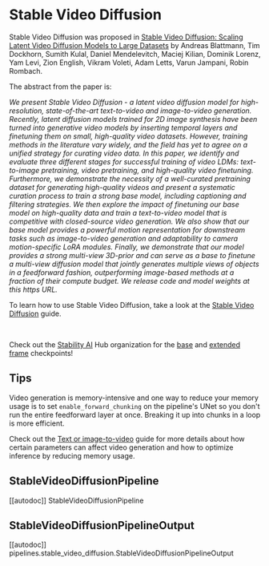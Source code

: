 <!--Copyright 2024 The HuggingFace Team. All rights reserved.

Licensed under the Apache License, Version 2.0 (the "License"); you may not use this file except in compliance with
the License. You may obtain a copy of the License at

http://www.apache.org/licenses/LICENSE-2.0

Unless required by applicable law or agreed to in writing, software distributed under the License is distributed on
an "AS IS" BASIS, WITHOUT WARRANTIES OR CONDITIONS OF ANY KIND, either express or implied. See the License for the
specific language governing permissions and limitations under the License.
-->

# Stable Video Diffusion

Stable Video Diffusion was proposed in [Stable Video Diffusion: Scaling Latent Video Diffusion Models to Large Datasets](https://hf.co/papers/2311.15127) by Andreas Blattmann, Tim Dockhorn, Sumith Kulal, Daniel Mendelevitch, Maciej Kilian, Dominik Lorenz, Yam Levi, Zion English, Vikram Voleti, Adam Letts, Varun Jampani, Robin Rombach.

The abstract from the paper is:

*We present Stable Video Diffusion - a latent video diffusion model for high-resolution, state-of-the-art text-to-video and image-to-video generation. Recently, latent diffusion models trained for 2D image synthesis have been turned into generative video models by inserting temporal layers and finetuning them on small, high-quality video datasets. However, training methods in the literature vary widely, and the field has yet to agree on a unified strategy for curating video data. In this paper, we identify and evaluate three different stages for successful training of video LDMs: text-to-image pretraining, video pretraining, and high-quality video finetuning. Furthermore, we demonstrate the necessity of a well-curated pretraining dataset for generating high-quality videos and present a systematic curation process to train a strong base model, including captioning and filtering strategies. We then explore the impact of finetuning our base model on high-quality data and train a text-to-video model that is competitive with closed-source video generation. We also show that our base model provides a powerful motion representation for downstream tasks such as image-to-video generation and adaptability to camera motion-specific LoRA modules. Finally, we demonstrate that our model provides a strong multi-view 3D-prior and can serve as a base to finetune a multi-view diffusion model that jointly generates multiple views of objects in a feedforward fashion, outperforming image-based methods at a fraction of their compute budget. We release code and model weights at this https URL.*

<Tip>

To learn how to use Stable Video Diffusion, take a look at the [Stable Video Diffusion](../../../using-diffusers/svd) guide.

<br>

Check out the [Stability AI](https://huggingface.co/stabilityai) Hub organization for the [base](https://huggingface.co/stabilityai/stable-video-diffusion-img2vid) and [extended frame](https://huggingface.co/stabilityai/stable-video-diffusion-img2vid-xt) checkpoints!

</Tip>

## Tips

Video generation is memory-intensive and one way to reduce your memory usage is to set `enable_forward_chunking` on the pipeline's UNet so you don't run the entire feedforward layer at once. Breaking it up into chunks in a loop is more efficient.

Check out the [Text or image-to-video](text-img2vid) guide for more details about how certain parameters can affect video generation and how to optimize inference by reducing memory usage.

## StableVideoDiffusionPipeline

[[autodoc]] StableVideoDiffusionPipeline

## StableVideoDiffusionPipelineOutput

[[autodoc]] pipelines.stable_video_diffusion.StableVideoDiffusionPipelineOutput
